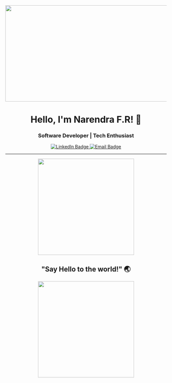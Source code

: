 <div align="center">
  <img src="https://media.giphy.com/media/26xBwdIuRJiAIqHwA/giphy.gif" width="600" height="300"/>
</div>

<h1 align="center">Hello, I'm Narendra F.R! 👋</h1>
<h3 align="center">Software Developer | Tech Enthusiast</h3>

<p align="center">
  <a href="https://www.linkedin.com/in/narendra-febriliansyah-ryambodo/" target="_blank">
    <img src="https://img.shields.io/badge/LinkedIn-0077B5?style=for-the-badge&logo=linkedin&logoColor=white" alt="LinkedIn Badge"/>
  </a>
  <a href="mailto:email@example.com" target="_blank">
    <img src="https://img.shields.io/badge/Email-D14836?style=for-the-badge&logo=gmail&logoColor=white" alt="Email Badge"/>
  </a>
</p>

---

<div align="center">
  <img src="https://media.giphy.com/media/l0HlQTOvlPo8fkCve/giphy.gif" width="300"/>
</div>

<h2 align="center">"Say Hello to the world!" 🌏</h2>

<p align="center">
  <img src="https://media.giphy.com/media/3o7aD6XXRS0isgfLDq/giphy.gif" width="300"/>
</p>

